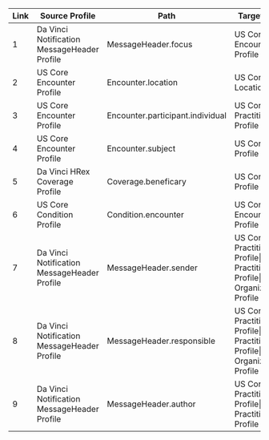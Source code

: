 
|Link|Source Profile|Path|Target Profile |Min|Max|
|---|---|---|---|---|---|
|1|Da Vinci Notification MessageHeader Profile|MessageHeader.focus|US Core Encounter Profile|1|1|
|2|US Core Encounter Profile|Encounter.location|US Core Location Profile|1|*|
|3|US Core Encounter Profile|Encounter.participant.individual|US Core Practitioner Profile|0|*|
|4|US Core Encounter Profile|Encounter.subject|US Core Patient Profile|1|1|
|5|Da Vinci HRex Coverage Profile|Coverage.beneficary|US Core Patient Profile|0|1|
|6|US Core Condition Profile|Condition.encounter|US Core Encounter Profile|0|*|
|7|Da Vinci Notification MessageHeader Profile|MessageHeader.sender|US Core Practitioner Profile\|US Core PractitionerRole Profile\|US Core Organization Profile|0|1|
|8|Da Vinci Notification MessageHeader Profile|MessageHeader.responsible|US Core Practitioner Profile\|US Core PractitionerRole Profile\|US Core Organization Profile|0|1|
|9|Da Vinci Notification MessageHeader Profile|MessageHeader.author|US Core Practitioner Profile\|US Core PractitionerRole Profile|0|1|
